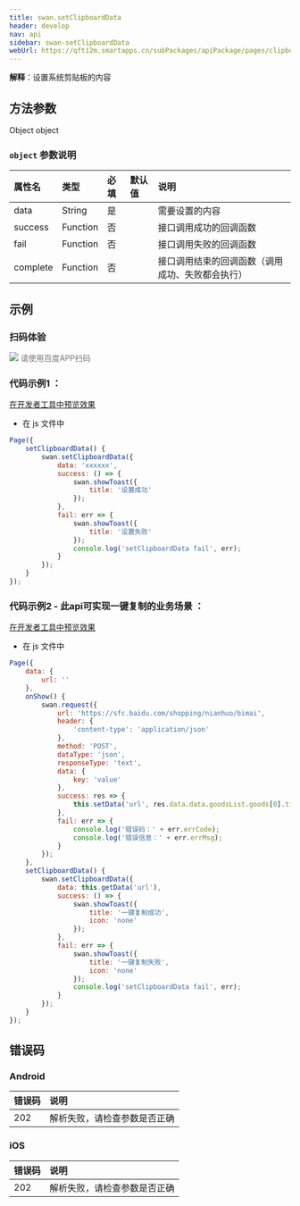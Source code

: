 ```yaml
---
title: swan.setClipboardData
header: develop
nav: api
sidebar: swan-setClipboardData
webUrl: https://qft12m.smartapps.cn/subPackages/apiPackage/pages/clipboardData/clipboardData
---
```


 

**解释**：设置系统剪贴板的内容

 
## 方法参数 

Object object

###  `object` 参数说明  

|属性名 |类型  |必填 | 默认值 |说明|
|:---- |:---- |:---- |:----|:----|
|data  |  String  |是  | | 需要设置的内容|
|success |Function  |  否  | | 接口调用成功的回调函数|
|fail  | Function  |  否  | | 接口调用失败的回调函数|
|complete   | Function   | 否  | | 接口调用结束的回调函数（调用成功、失败都会执行）|
## 示例

 

### 扫码体验

<div class='scan-code-container'>
    <img src="https://b.bdstatic.com/miniapp/assets/images/doc_demo/clipboardData.png" class="demo-qrcode-image" />
    <font color=#777 12px>请使用百度APP扫码</font>
</div>


 

###  代码示例1 ：

<a href="swanide://fragment/ea39eea822a594a02b300d528c37da981574214762675" title="在开发者工具中预览效果" target="_self">在开发者工具中预览效果</a>

* 在 js 文件中

```js
Page({
    setClipboardData() {
        swan.setClipboardData({
            data: 'xxxxxx',
            success: () => {
                swan.showToast({
                    title: '设置成功'
                });
            },
            fail: err => {
                swan.showToast({
                    title: '设置失败'
                });
                console.log('setClipboardData fail', err);
            }
        });
    }
});
```
###  代码示例2 - 此api可实现一键复制的业务场景 ：

<a href="swanide://fragment/af0a3af2c7b2fcb5b4483791b64bb08d1575142881928" title="在开发者工具中预览效果" target="_self">在开发者工具中预览效果</a>

* 在 js 文件中

```js
Page({
    data: {
        url: ''
    },
    onShow() {
        swan.request({
            url: 'https://sfc.baidu.com/shopping/nianhuo/bimai',
            header: {
                'content-type': 'application/json'
            },
            method: 'POST',
            dataType: 'json',
            responseType: 'text',
            data: {
                key: 'value'
            },
            success: res => {
                this.setData('url', res.data.data.goodsList.goods[0].title)
            },
            fail: err => {
                console.log('错误码：' + err.errCode);
                console.log('错误信息：' + err.errMsg);
            }
        });
    },
    setClipboardData() {  
        swan.setClipboardData({
            data: this.getData('url'),
            success: () => {
                swan.showToast({
                    title: '一键复制成功',
                    icon: 'none'
                });
            },
            fail: err => {
                swan.showToast({
                    title: '一键复制失败',
                    icon: 'none'
                });
                console.log('setClipboardData fail', err);
            }
        });
    }
});
``` 
##  错误码
###  Android

|错误码|说明|
|:--|:--|
|202|解析失败，请检查参数是否正确      |

###  iOS

|错误码|说明|
|:--|:--|
|202|解析失败，请检查参数是否正确      |

